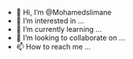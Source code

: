 - 👋 Hi, I’m @Mohamedslimane
- 👀 I’m interested in ...
- 🌱 I’m currently learning ...
- 💞️ I’m looking to collaborate on ...
- 📫 How to reach me ...

<!---
Mohamedslimane/Mohamedslimane is a ✨ special ✨ repository because its `README.md` (this file) appears on your GitHub profile.
You can click the Preview link to take a look at your changes.
--->

